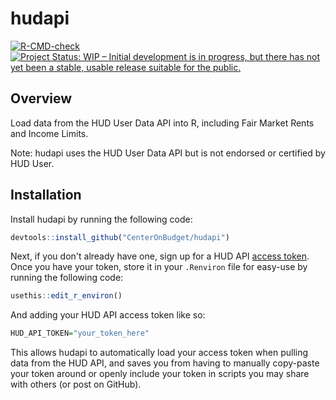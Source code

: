 # hudapi

[![R-CMD-check](https://github.com/CenterOnBudget/hudapi/workflows/R-CMD-check/badge.svg)](https://github.com/CenterOnBudget/hudapi/actions)
[![Project Status: WIP – Initial development is in progress, but there has not yet been a stable, usable release suitable for the public.](https://www.repostatus.org/badges/latest/wip.svg)](https://www.repostatus.org/#wip)

## Overview

Load data from the HUD User Data API into R, including Fair Market Rents and Income Limits.

Note: hudapi uses the HUD User Data API but is not endorsed or certified by HUD User.

## Installation

Install hudapi by running the following code:

```r
devtools::install_github("CenterOnBudget/hudapi")
```

Next, if you don't already have one, sign up for a HUD API [access token](https://www.huduser.gov/portal/dataset/fmr-api.html). Once you have your token, store it in your `.Renviron` file for easy-use by running the following code:

```r
usethis::edit_r_environ()
```

And adding your HUD API access token like so:

```r
HUD_API_TOKEN="your_token_here"
```

This allows hudapi to automatically load your access token when pulling data from the HUD API, and saves you from having to manually copy-paste your token around or openly include your token in scripts you may share with others (or post on GitHub).

